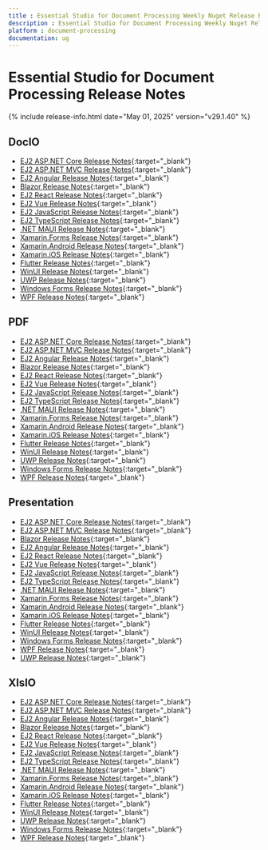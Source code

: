 ```yaml
---
title : Essential Studio for Document Processing Weekly Nuget Release Release Notes  
description : Essential Studio for Document Processing Weekly Nuget Release Release Notes  
platform : document-processing
documentation: ug
---
```


# Essential Studio for Document Processing  Release Notes  

{% include release-info.html date="May 01, 2025" version="v29.1.40" %} 




## DocIO

* [EJ2 ASP.NET Core Release Notes](https://ej2.syncfusion.com/aspnetcore/documentation/release-notes/29.1.40#docio){:target="_blank"}
* [EJ2 ASP.NET MVC Release Notes](https://ej2.syncfusion.com/aspnetmvc/documentation/release-notes/29.1.40#docio){:target="_blank"}
* [EJ2 Angular Release Notes](https://ej2.syncfusion.com/angular/documentation/release-notes/29.1.40#docio){:target="_blank"}
* [Blazor Release Notes](https://blazor.syncfusion.com/documentation/release-notes/29.1.40#docio){:target="_blank"}
* [EJ2 React Release Notes](https://ej2.syncfusion.com/react/documentation/release-notes/29.1.40#docio){:target="_blank"}
* [EJ2 Vue  Release Notes](https://ej2.syncfusion.com/vue/documentation/release-notes/29.1.40#docio){:target="_blank"}
* [EJ2 JavaScript Release Notes](https://ej2.syncfusion.com/javascript/documentation/release-notes/29.1.40#docio){:target="_blank"}
* [EJ2 TypeScript Release Notes](https://ej2.syncfusion.com/documentation/release-notes/29.1.40#docio){:target="_blank"}
* [.NET MAUI Release Notes](/maui/release-notes/v29.1.40#docio){:target="_blank"}
* [Xamarin.Forms Release Notes](/xamarin/release-notes/v29.1.40#docio){:target="_blank"}
* [Xamarin.Android Release Notes](/xamarin-android/release-notes/v29.1.40#docio){:target="_blank"}
* [Xamarin.iOS Release Notes](/xamarin-ios/release-notes/v29.1.40#docio){:target="_blank"}
* [Flutter Release Notes](/flutter/release-notes/v29.1.40#docio){:target="_blank"}
* [WinUI Release Notes](/winui/release-notes/v29.1.40#docio){:target="_blank"}
* [UWP Release Notes](/uwp/release-notes/v29.1.40#docio){:target="_blank"}
* [Windows Forms Release Notes](/windowsforms/release-notes/v29.1.40#docio){:target="_blank"}
* [WPF Release Notes](/wpf/release-notes/v29.1.40#docio){:target="_blank"}



## PDF

* [EJ2 ASP.NET Core Release Notes](https://ej2.syncfusion.com/aspnetcore/documentation/release-notes/29.1.40#pdf){:target="_blank"}
* [EJ2 ASP.NET MVC Release Notes](https://ej2.syncfusion.com/aspnetmvc/documentation/release-notes/29.1.40#pdf){:target="_blank"}
* [EJ2 Angular Release Notes](https://ej2.syncfusion.com/angular/documentation/release-notes/29.1.40#pdf){:target="_blank"}
* [Blazor Release Notes](https://blazor.syncfusion.com/documentation/release-notes/29.1.40#pdf){:target="_blank"}
* [EJ2 React Release Notes](https://ej2.syncfusion.com/react/documentation/release-notes/29.1.40#pdf){:target="_blank"}
* [EJ2 Vue  Release Notes](https://ej2.syncfusion.com/vue/documentation/release-notes/29.1.40#pdf){:target="_blank"}
* [EJ2 JavaScript Release Notes](https://ej2.syncfusion.com/javascript/documentation/release-notes/29.1.40#pdf){:target="_blank"}
* [EJ2 TypeScript Release Notes](https://ej2.syncfusion.com/documentation/release-notes/29.1.40#pdf){:target="_blank"}
* [.NET MAUI Release Notes](/maui/release-notes/v29.1.40#pdf){:target="_blank"}
* [Xamarin.Forms Release Notes](/xamarin/release-notes/v29.1.40#pdf){:target="_blank"}
* [Xamarin.Android Release Notes](/xamarin-android/release-notes/v29.1.40#pdf){:target="_blank"}
* [Xamarin.iOS Release Notes](/xamarin-ios/release-notes/v29.1.40#pdf){:target="_blank"}
* [Flutter Release Notes](/flutter/release-notes/v29.1.40#pdf){:target="_blank"}
* [WinUI Release Notes](/winui/release-notes/v29.1.40#pdf){:target="_blank"}
* [UWP Release Notes](/uwp/release-notes/v29.1.40#pdf){:target="_blank"}
* [Windows Forms Release Notes](/windowsforms/release-notes/v29.1.40#pdf){:target="_blank"}
* [WPF Release Notes](/wpf/release-notes/v29.1.40#pdf){:target="_blank"}


## Presentation

* [EJ2 ASP.NET Core Release Notes](https://ej2.syncfusion.com/aspnetcore/documentation/release-notes/29.1.40#presentation){:target="_blank"}
* [EJ2 ASP.NET MVC Release Notes](https://ej2.syncfusion.com/aspnetmvc/documentation/release-notes/29.1.40#presentation){:target="_blank"}
* [Blazor Release Notes](https://blazor.syncfusion.com/documentation/release-notes/29.1.40#presentation){:target="_blank"}
* [EJ2 Angular Release Notes](https://ej2.syncfusion.com/angular/documentation/release-notes/29.1.40#presentation){:target="_blank"}
* [EJ2 React Release Notes](https://ej2.syncfusion.com/react/documentation/release-notes/29.1.40#presentation){:target="_blank"}
* [EJ2 Vue  Release Notes](https://ej2.syncfusion.com/vue/documentation/release-notes/29.1.40#presentation){:target="_blank"}
* [EJ2 JavaScript Release Notes](https://ej2.syncfusion.com/javascript/documentation/release-notes/29.1.40#presentation){:target="_blank"}
* [EJ2 TypeScript Release Notes](https://ej2.syncfusion.com/documentation/release-notes/29.1.40#presentation){:target="_blank"}
* [.NET MAUI Release Notes](/maui/release-notes/v29.1.40#presentation){:target="_blank"}
* [Xamarin.Forms Release Notes](/xamarin/release-notes/v29.1.40#presentation){:target="_blank"}
* [Xamarin.Android Release Notes](/xamarin-android/release-notes/v29.1.40#presentation){:target="_blank"}
* [Xamarin.iOS Release Notes](/xamarin-ios/release-notes/v29.1.40#presentation){:target="_blank"}
* [Flutter Release Notes](/flutter/release-notes/v29.1.40#presentation){:target="_blank"}
* [WinUI Release Notes](/winui/release-notes/v29.1.40#presentation){:target="_blank"}
* [Windows Forms Release Notes](/windowsforms/release-notes/v29.1.40#presentation){:target="_blank"}
* [WPF Release Notes](/wpf/release-notes/v29.1.40#presentation){:target="_blank"}
* [UWP Release Notes](/uwp/release-notes/v29.1.40#presentation){:target="_blank"}



## XlsIO

* [EJ2 ASP.NET Core Release Notes](https://ej2.syncfusion.com/aspnetcore/documentation/release-notes/29.1.40#xlsio){:target="_blank"}
* [EJ2 ASP.NET MVC Release Notes](https://ej2.syncfusion.com/aspnetmvc/documentation/release-notes/29.1.40#xlsio){:target="_blank"}
* [EJ2 Angular Release Notes](https://ej2.syncfusion.com/angular/documentation/release-notes/29.1.40#xlsio){:target="_blank"}
* [Blazor Release Notes](https://blazor.syncfusion.com/documentation/release-notes/29.1.40#xlsio){:target="_blank"}
* [EJ2 React Release Notes](https://ej2.syncfusion.com/react/documentation/release-notes/29.1.40#xlsio){:target="_blank"}
* [EJ2 Vue  Release Notes](https://ej2.syncfusion.com/vue/documentation/release-notes/29.1.40#xlsio){:target="_blank"}
* [EJ2 JavaScript Release Notes](https://ej2.syncfusion.com/javascript/documentation/release-notes/29.1.40#xlsio){:target="_blank"}
* [EJ2 TypeScript Release Notes](https://ej2.syncfusion.com/documentation/release-notes/29.1.40#xlsio){:target="_blank"}
* [.NET MAUI Release Notes](/maui/release-notes/v29.1.40#xlsio){:target="_blank"}
* [Xamarin.Forms Release Notes](/xamarin/release-notes/v29.1.40#xlsio){:target="_blank"}
* [Xamarin.Android Release Notes](/xamarin-android/release-notes/v29.1.40#xlsio){:target="_blank"}
* [Xamarin.iOS Release Notes](/xamarin-ios/release-notes/v29.1.40#xlsio){:target="_blank"}
* [Flutter Release Notes](/flutter/release-notes/v29.1.40#xlsio){:target="_blank"}
* [WinUI Release Notes](/winui/release-notes/v29.1.40#xlsio){:target="_blank"}
* [UWP Release Notes](/uwp/release-notes/v29.1.40#xlsio){:target="_blank"}
* [Windows Forms Release Notes](/windowsforms/release-notes/v29.1.40#xlsio){:target="_blank"}
* [WPF Release Notes](/wpf/release-notes/v29.1.40#xlsio){:target="_blank"}


